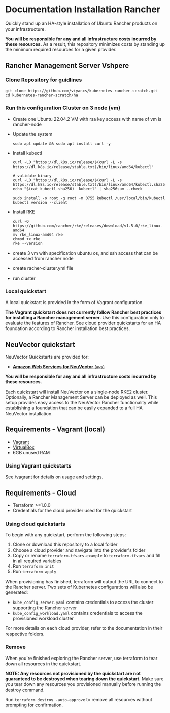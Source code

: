 # Documentation Installation Rancher

Quickly stand up an HA-style installation of Ubuntu Rancher products on your infrastructure.

**You will be responsible for any and all infrastructure costs incurred by these resources.**
As a result, this repository minimizes costs by standing up the minimum required resources for a given provider.

## Rancher Management Server Vshpere
### Clone Repository for guidlines
```
git clone https://github.com/viyancs/kubernetes-rancher-scratch.git
cd kubernetes-rancher-scratch/ha
```
### Run this configuration Cluster on 3 node (vm)
- Create  one Ubuntu 22.04.2 VM with rsa key access with name of vm is rancher-node
- Update the system
    ```
    sudo apt update && sudo apt install curl -y
    ```
- Install kubectl
    ```
    curl -LO "https://dl.k8s.io/release/$(curl -L -s https://dl.k8s.io/release/stable.txt)/bin/linux/amd64/kubectl"

    # validate binary
    curl -LO "https://dl.k8s.io/release/$(curl -L -s https://dl.k8s.io/release/stable.txt)/bin/linux/amd64/kubectl.sha256"
    echo "$(cat kubectl.sha256)  kubectl" | sha256sum --check

    sudo install -o root -g root -m 0755 kubectl /usr/local/bin/kubectl
    kubectl version --client

    ```

- Install RKE 
    ```
    curl -O https://github.com/rancher/rke/releases/download/v1.5.0/rke_linux-amd64
    mv rke_linux-amd64 rke
    chmod +x rke
    rke --version
    ```
- create 3 vm with specification ubuntu os, and ssh access that can be accessed from rancher node

- create racher-cluster.yml file 
- run cluster


### Local quickstart

A local quickstart is provided in the form of Vagrant configuration.

**The Vagrant quickstart does not currently follow Rancher best practices for installing a Rancher management server.**
Use this configuration only to evaluate the features of Rancher.
See cloud provider quickstarts for an HA foundation according to Rancher installation best practices.

## NeuVector quickstart

NeuVector Quickstarts are provided for:

- [**Amazon Web Services for NeuVector** (`aws`)](./neuvector/aws)

**You will be responsible for any and all infrastructure costs incurred by these resources.**

Each quickstart will install NeuVector on a single-node RKE2 cluster. Optionally, a Rancher Management Server can be deployed as well.
This setup provides easy access to the NeuVector Rancher functionality while establishing a foundation that can be easily expanded to a full HA NeuVector installation.

## Requirements - Vagrant (local)

- [Vagrant](https://www.vagrantup.com)
- [VirtualBox](https://www.virtualbox.org)
- 6GB unused RAM

### Using Vagrant quickstarts

See [/vagrant](./vagrant) for details on usage and settings.

## Requirements - Cloud

- Terraform >=1.0.0
- Credentials for the cloud provider used for the quickstart

### Using cloud quickstarts

To begin with any quickstart, perform the following steps:

1. Clone or download this repository to a local folder
2. Choose a cloud provider and navigate into the provider's folder
3. Copy or rename `terraform.tfvars.example` to `terraform.tfvars` and fill in all required variables
4. Run `terraform init`
5. Run `terraform apply`

When provisioning has finished, terraform will output the URL to connect to the Rancher server.
Two sets of Kubernetes configurations will also be generated:
- `kube_config_server.yaml` contains credentials to access the cluster supporting the Rancher server
- `kube_config_workload.yaml` contains credentials to access the provisioned workload cluster

For more details on each cloud provider, refer to the documentation in their respective folders.

### Remove

When you're finished exploring the Rancher server, use terraform to tear down all resources in the quickstart.

**NOTE: Any resources not provisioned by the quickstart are not guaranteed to be destroyed when tearing down the quickstart.**
Make sure you tear down any resources you provisioned manually before running the destroy command.

Run `terraform destroy -auto-approve` to remove all resources without prompting for confirmation.
